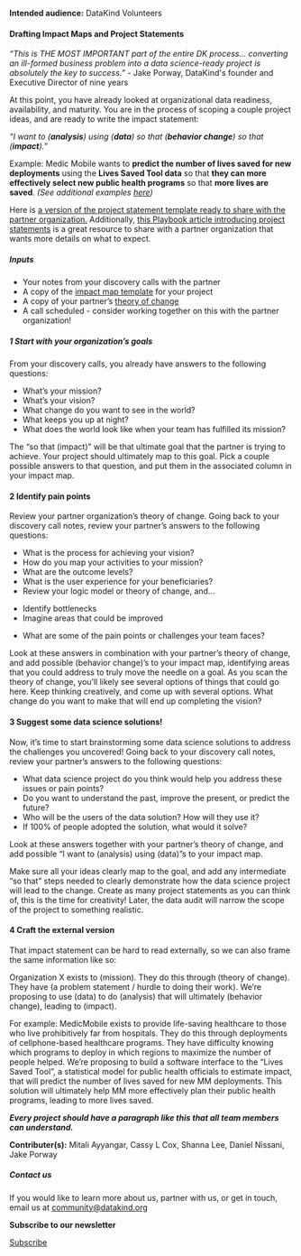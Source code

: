 




**Intended audience:**
DataKind Volunteers






#### Drafting Impact Maps and Project Statements


*“This is THE MOST IMPORTANT part of the entire DK process… converting an ill\-formed business problem into a data science\-ready project is absolutely the key to success.”* \- Jake Porway, DataKind's founder and Executive Director of nine years


At this point, you have already looked at organizational data readiness, availability, and maturity. You are in the process of scoping a couple project ideas, and are ready to write the impact statement:


*“I want to (**analysis**) using (**data**) so that (**behavior change**) so that (**impact**).”*


Example: Medic Mobile wants to **predict the number of lives saved for new deployments** using the **Lives Saved Tool data** so that  **they can more effectively select new public health programs** so that **more lives are saved**.  *(See additional examples [here](https://docs.google.com/document/d/1KJMFYVwQ8ku-IvgkuzpwVs5YTPHQiMrOb-4KvdAvBIA/edit#heading=h.yrp7h7p5jy3j))*


Here is [a version of the project statement template ready to share with the partner organization.](https://drive.google.com/file/d/1qvWlr24GmNXw_YBNRjTRGg5d43HeiNJN/view) Additionally, [this Playbook article introducing project statements](https://playbook.datakind.org/playbook/articles/169/introduction-to-project-statements) is a great resource to share with a partner organization that wants more details on what to expect.


##### Inputs


* Your notes from your discovery calls with the partner
* A copy of the  [impact map template](https://docs.google.com/spreadsheets/d/1i4Iplet0YFJ12SkH1SRQwN9ZMjcZniYxUiWQ2ReFfhg/edit#gid=31121870) for your project
* A copy of your partner’s  [theory of change](https://playbook.datakind.org/playbook/articles/151/key-terminology)
* A call scheduled \- consider working together on this with the partner organization!


##### 1 Start with your organization’s goals


From your discovery calls, you already have answers to the following questions:


* What’s your mission?
* What’s your vision?
* What change do you want to see in the world?
* What keeps you up at night?
* What does the world look like when your team has fulfilled its mission?


The “so that (impact)” will be that ultimate goal that the partner is trying to achieve. Your project should ultimately map to this goal. Pick a couple possible answers to that question, and put them in the associated column in your impact map.


#### 2 Identify pain points


Review your partner organization’s theory of change. Going back to your discovery call notes, review your partner’s answers to the following questions:


* What is the process for achieving your vision?
* How do you map your activities to your mission?
* What are the outcome levels?
* What is the user experience for your beneficiaries?
* Review your logic model or theory of change, and...
+ Identify bottlenecks
+ Imagine areas that could be improved

* What are some of the pain points or challenges your team faces?


Look at these answers in combination with your partner’s theory of change, and add possible (behavior change)’s to your impact map, identifying areas that you could address to truly move the needle on a goal. As you scan the theory of change, you’ll likely see several options of things that could go here. Keep thinking creatively, and come up with several options. What change do you want to make that will end up completing the vision?


#### 3 Suggest some data science solutions!


Now, it’s time to start brainstorming some data science solutions to address the challenges you uncovered! Going back to your discovery call notes, review your partner’s answers to the following questions:


* What data science project do you think would help you address these issues or pain points?
* Do you want to understand the past, improve the present, or predict the future?
* Who will be the users of the data solution? How will they use it?
* If 100% of people adopted the solution, what would it solve?


Look at these answers together with your partner’s theory of change, and add possible “I want to (analysis) using (data)”s to your impact map.


Make sure all your ideas clearly map to the goal, and add any intermediate “so that” steps needed to clearly demonstrate how the data science project will lead to the change. Create as many project statements as you can think of, this is the time for creativity! Later, the data audit will narrow the scope of the project to something realistic.


#### 4 Craft the external version


That impact statement can be hard to read externally, so we can also frame the same information like so:


Organization X exists to (mission). They do this through (theory of change). They have (a problem statement / hurdle to doing their work). We’re proposing to use (data) to do (analysis) that will ultimately (behavior change), leading to (impact).


For example: MedicMobile exists to provide life\-saving healthcare to those who live prohibitively far from hospitals. They do this through deployments of cellphone\-based healthcare programs. They have difficulty knowing which programs to deploy in which regions to maximize the number of people helped. We’re proposing to build a software interface to the “Lives Saved Tool”, a statistical model for public health officials to estimate impact, that will predict the number of lives saved for new MM deployments. This solution will ultimately help MM more effectively plan their public health programs, leading to more lives saved.


***Every project should have a paragraph like this that all team members can understand.***


 **Contributer(s):** Mitali Ayyangar, Cassy L Cox, Shanna Lee, Daniel Nissani, Jake Porway







##### Contact us


If you would like to learn more about us, partner with us, or get in touch, email us at community@datakind.org



 
**Subscribe to our newsletter**
  

[Subscribe](https://www.datakind.org/subscribe/)



